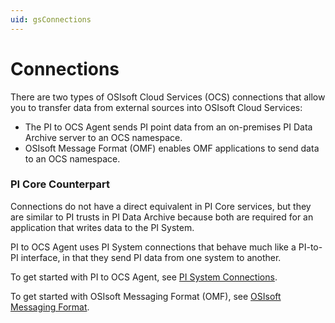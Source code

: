 ```yaml
---
uid: gsConnections
---
```


# Connections

There are two types of OSIsoft Cloud Services (OCS) connections that allow you to transfer data from external sources into OSIsoft Cloud Services:

- The PI to OCS Agent sends PI point data from an on-premises PI Data Archive server to an OCS namespace.
- OSIsoft Message Format (OMF) enables OMF applications to send data to an OCS namespace.

### PI Core Counterpart

Connections do not have a direct equivalent in PI Core services, but they are similar to PI trusts in PI Data Archive because both are required for an application that writes data to the PI System.

PI to OCS Agent uses PI System connections that behave much like a PI-to-PI interface, in that they send PI data from one system to another.

To get started with PI to OCS Agent, see [PI System Connections](xref:piSystemConnection).

To get started with OSIsoft Messaging Format (OMF), see [OSIsoft Messaging Format](xref:omfConnection).
